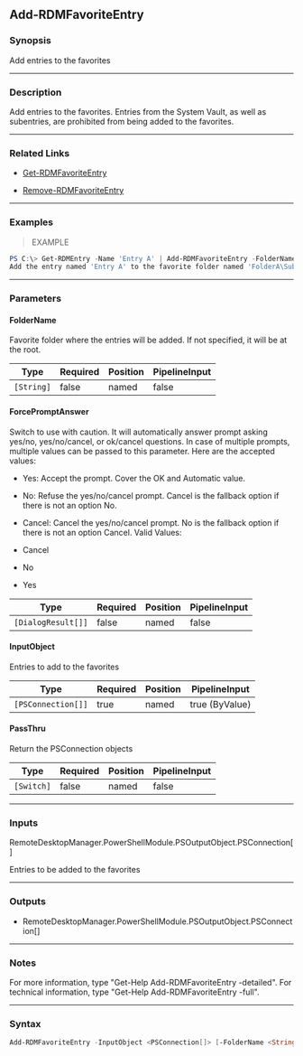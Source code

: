 Add-RDMFavoriteEntry
--------------------

### Synopsis
Add entries to the favorites

---

### Description

Add entries to the favorites. Entries from the System Vault, as well as subentries, are prohibited from being added to the favorites.

---

### Related Links
* [Get-RDMFavoriteEntry](Get-RDMFavoriteEntry)

* [Remove-RDMFavoriteEntry](Remove-RDMFavoriteEntry)

---

### Examples
> EXAMPLE

```PowerShell
PS C:\> Get-RDMEntry -Name 'Entry A' | Add-RDMFavoriteEntry -FolderName 'FolderA\SubFolderA'
Add the entry named 'Entry A' to the favorite folder named 'FolderA\SubFolderA'.
```

---

### Parameters
#### **FolderName**
Favorite folder where the entries will be added. If not specified, it will be at the root.

|Type      |Required|Position|PipelineInput|
|----------|--------|--------|-------------|
|`[String]`|false   |named   |false        |

#### **ForcePromptAnswer**
Switch to use with caution. It will automatically answer prompt asking yes/no, yes/no/cancel, or ok/cancel questions. In case of multiple prompts, multiple values can be passed to this parameter. Here are the accepted values:
* Yes: Accept the prompt. Cover the OK and Automatic value.
* No: Refuse the yes/no/cancel prompt. Cancel is the fallback option if there is not an option No.
* Cancel: Cancel the yes/no/cancel prompt. No is the fallback option if there is not an option Cancel.
Valid Values:

* Cancel
* No
* Yes

|Type              |Required|Position|PipelineInput|
|------------------|--------|--------|-------------|
|`[DialogResult[]]`|false   |named   |false        |

#### **InputObject**
Entries to add to the favorites

|Type              |Required|Position|PipelineInput |
|------------------|--------|--------|--------------|
|`[PSConnection[]]`|true    |named   |true (ByValue)|

#### **PassThru**
Return the PSConnection objects

|Type      |Required|Position|PipelineInput|
|----------|--------|--------|-------------|
|`[Switch]`|false   |named   |false        |

---

### Inputs
RemoteDesktopManager.PowerShellModule.PSOutputObject.PSConnection[]

Entries to be added to the favorites

---

### Outputs
* RemoteDesktopManager.PowerShellModule.PSOutputObject.PSConnection[]

---

### Notes
For more information, type "Get-Help Add-RDMFavoriteEntry -detailed". For technical information, type "Get-Help Add-RDMFavoriteEntry -full".

---

### Syntax
```PowerShell
Add-RDMFavoriteEntry -InputObject <PSConnection[]> [-FolderName <String>] [-PassThru] [-ForcePromptAnswer <Cancel | No | Yes>] [<CommonParameters>]
```
